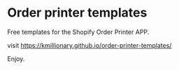 # Order printer templates
Free templates for the Shopify Order Printer APP. 

visit https://kmillionary.github.io/order-printer-templates/

Enjoy.
